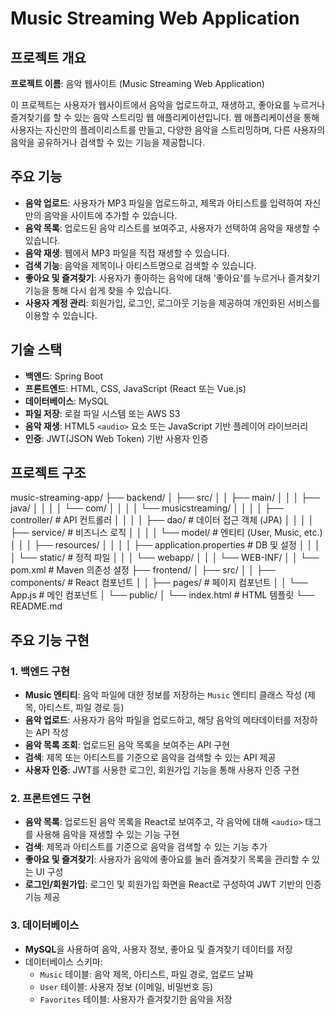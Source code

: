 # Music Streaming Web Application

## 프로젝트 개요

**프로젝트 이름**: 음악 웹사이트 (Music Streaming Web Application)

이 프로젝트는 사용자가 웹사이트에서 음악을 업로드하고, 재생하고, 좋아요를 누르거나 즐겨찾기를 할 수 있는 음악 스트리밍 웹 애플리케이션입니다. 웹 애플리케이션을 통해 사용자는 자신만의 플레이리스트를 만들고, 다양한 음악을 스트리밍하며, 다른 사용자의 음악을 공유하거나 검색할 수 있는 기능을 제공합니다.

## 주요 기능

- **음악 업로드**: 사용자가 MP3 파일을 업로드하고, 제목과 아티스트를 입력하여 자신만의 음악을 사이트에 추가할 수 있습니다.
- **음악 목록**: 업로드된 음악 리스트를 보여주고, 사용자가 선택하여 음악을 재생할 수 있습니다.
- **음악 재생**: 웹에서 MP3 파일을 직접 재생할 수 있습니다.
- **검색 기능**: 음악을 제목이나 아티스트명으로 검색할 수 있습니다.
- **좋아요 및 즐겨찾기**: 사용자가 좋아하는 음악에 대해 '좋아요'를 누르거나 즐겨찾기 기능을 통해 다시 쉽게 찾을 수 있습니다.
- **사용자 계정 관리**: 회원가입, 로그인, 로그아웃 기능을 제공하여 개인화된 서비스를 이용할 수 있습니다.

## 기술 스택

- **백엔드**: Spring Boot
- **프론트엔드**: HTML, CSS, JavaScript (React 또는 Vue.js)
- **데이터베이스**: MySQL
- **파일 저장**: 로컬 파일 시스템 또는 AWS S3
- **음악 재생**: HTML5 `<audio>` 요소 또는 JavaScript 기반 플레이어 라이브러리
- **인증**: JWT(JSON Web Token) 기반 사용자 인증

## 프로젝트 구조
music-streaming-app/
├── backend/
│   ├── src/
│   │   ├── main/
│   │   │   ├── java/
│   │   │   │   └── com/
│   │   │   │       └── musicstreaming/
│   │   │   │           ├── controller/        # API 컨트롤러
│   │   │   │           ├── dao/               # 데이터 접근 객체 (JPA)
│   │   │   │           ├── service/            # 비즈니스 로직
│   │   │   │           └── model/              # 엔티티 (User, Music, etc.)
│   │   │   ├── resources/
│   │   │   │   ├── application.properties       # DB 및 설정
│   │   │   │   └── static/                      # 정적 파일
│   │   │   └── webapp/
│   │   │       └── WEB-INF/
│   │   └── pom.xml                                # Maven 의존성 설정
├── frontend/
│   ├── src/
│   │   ├── components/                           # React 컴포넌트
│   │   ├── pages/                                # 페이지 컴포넌트
│   │   └── App.js                                # 메인 컴포넌트
│   └── public/
│       └── index.html                            # HTML 템플릿
└── README.md

## 주요 기능 구현

### 1. 백엔드 구현

- **Music 엔티티**: 음악 파일에 대한 정보를 저장하는 `Music` 엔티티 클래스 작성 (제목, 아티스트, 파일 경로 등)
- **음악 업로드**: 사용자가 음악 파일을 업로드하고, 해당 음악의 메타데이터를 저장하는 API 작성
- **음악 목록 조회**: 업로드된 음악 목록을 보여주는 API 구현
- **검색**: 제목 또는 아티스트를 기준으로 음악을 검색할 수 있는 API 제공
- **사용자 인증**: JWT를 사용한 로그인, 회원가입 기능을 통해 사용자 인증 구현

### 2. 프론트엔드 구현

- **음악 목록**: 업로드된 음악 목록을 React로 보여주고, 각 음악에 대해 `<audio>` 태그를 사용해 음악을 재생할 수 있는 기능 구현
- **검색**: 제목과 아티스트를 기준으로 음악을 검색할 수 있는 기능 추가
- **좋아요 및 즐겨찾기**: 사용자가 음악에 좋아요를 눌러 즐겨찾기 목록을 관리할 수 있는 UI 구성
- **로그인/회원가입**: 로그인 및 회원가입 화면을 React로 구성하여 JWT 기반의 인증 기능 제공

### 3. 데이터베이스

- **MySQL**을 사용하여 음악, 사용자 정보, 좋아요 및 즐겨찾기 데이터를 저장
- 데이터베이스 스키마:
  - `Music` 테이블: 음악 제목, 아티스트, 파일 경로, 업로드 날짜
  - `User` 테이블: 사용자 정보 (이메일, 비밀번호 등)
  - `Favorites` 테이블: 사용자가 즐겨찾기한 음악을 저장
